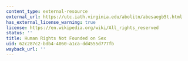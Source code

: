 ```yaml
---
content_type: external-resource
external_url: https://utc.iath.virginia.edu/abolitn/abesaegb5t.html
has_external_license_warning: true
license: https://en.wikipedia.org/wiki/All_rights_reserved
status: ''
title: Human Rights Not Founded on Sex
uid: 62c287c2-bdb4-4060-a1ca-dd4555d777fb
wayback_url: ''
---
```

